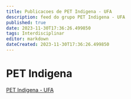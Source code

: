 ```yaml
---
title: Publicacoes de PET Indigena - UFA
description: feed do grupo PET Indigena - UFA
published: true
date: 2023-11-30T17:36:26.499850
tags: Interdisciplinar
editor: markdown
dateCreated: 2023-11-30T17:36:26.499850
---
```


# PET Indigena
[PET Indigena - UFA](/grupo/134PETIndigenaUFA.md)